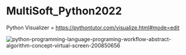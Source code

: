 # MultiSoft_Python2022

Python Visualizer = https://pythontutor.com/visualize.html#mode=edit

![python-programming-language-programing-workflow-abstract-algorithm-concept-virtual-screen-200850656](https://user-images.githubusercontent.com/45364252/185735056-259459c9-e747-45e9-84ff-a11a9e74cb16.jpg)
